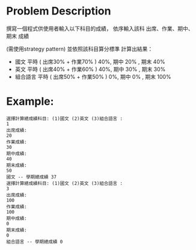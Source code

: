 # Problem Description
撰寫一個程式供使用者輸入以下科目的成績，
依序輸入該科 出席、作業、期中、期末 成績

(需使用strategy pattern)
並依照該科目算分標準 計算出結果：

- 國文 平時 ( 出席30% + 作業70% ) 40%, 期中 20% , 期末 40%
- 英文 平時 ( 出席40% + 作業60% ) 40%, 期中 30% , 期末 30%
- 組合語言 平時 ( 出席50% + 作業50% ) 0%, 期中 0% , 期末 100%

# Example:
```
選擇計算總成績科目: (1)國文 (2)英文 (3)組合語言 :
1
出席成績:
20
作業成績:
30
期中成績:
40
期末成績:
50
國文 -- 學期總成績 37
選擇計算總成績科目: (1)國文 (2)英文 (3)組合語言 :
3
出席成績:
100
作業成績:
100
期中成績:
0
期末成績:
0
組合語言 -- 學期總成績 0
```
